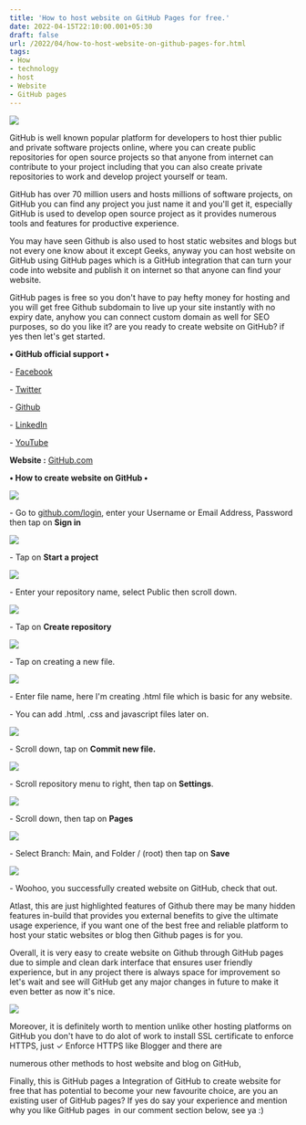 ```yaml
---
title: 'How to host website on GitHub Pages for free.'
date: 2022-04-15T22:10:00.001+05:30
draft: false
url: /2022/04/how-to-host-website-on-github-pages-for.html
tags: 
- How
- technology
- host
- Website
- GitHub pages
---
```


 [![](https://lh3.googleusercontent.com/-3dV6Oim9izo/Ylmf6LTVIyI/AAAAAAAAKP4/8SxpUGXQR5Ej-k1Pk0ofKxHsyd_dCEbwgCNcBGAsYHQ/s1600/1650040801809819-0.png)](https://lh3.googleusercontent.com/-3dV6Oim9izo/Ylmf6LTVIyI/AAAAAAAAKP4/8SxpUGXQR5Ej-k1Pk0ofKxHsyd_dCEbwgCNcBGAsYHQ/s1600/1650040801809819-0.png) 

  

GitHub is well known popular platform for developers to host thier public and private software projects online, where you can create public repositories for open source projects so that anyone from internet can contribute to your project including that you can also create private repositories to work and develop project yourself or team.

  

GitHub has over 70 million users and hosts millions of software projects, on GitHub you can find any project you just name it and you'll get it, especially GitHub is used to develop open source project as it provides numerous tools and features for productive experience.

  

You may have seen Github is also used to host static websites and blogs but not every one know about it except Geeks, anyway you can host website on GitHub using GitHub pages which is a GitHub integration that can turn your code into website and publish it on internet so that anyone can find your website.

  

GitHub pages is free so you don't have to pay hefty money for hosting and you will get free Github subdomain to live up your site instantly with no expiry date, anyhow you can connect custom domain as well for SEO purposes, so do you like it? are you ready to create website on GitHub? if yes then let's get started.

**• GitHub official support •**

\- [Facebook](https://www.facebook.com/GitHub)

\- [Twitter](https://twitter.com/github)

\- [Github](https://github.com/github)

\- [LinkedIn](https://www.linkedin.com/company/github)

\- [YouTube](https://www.youtube.com/github)

  

**Website :** [GitHub.com](http://GitHub.com)

  

**• How to create website on GitHub •**

 **[![](https://lh3.googleusercontent.com/-bvn7vPBtw-8/Ylmf4fxEmrI/AAAAAAAAKPw/8gOcU61WIqc6UozcMfIVXDnf9gL8N0DHwCNcBGAsYHQ/s1600/1650040793834417-1.png)](https://lh3.googleusercontent.com/-bvn7vPBtw-8/Ylmf4fxEmrI/AAAAAAAAKPw/8gOcU61WIqc6UozcMfIVXDnf9gL8N0DHwCNcBGAsYHQ/s1600/1650040793834417-1.png)** 

\- Go to [github.com/login](http://github.com/login), enter your Username or Email Address, Password then tap on **Sign in**

 [![](https://lh3.googleusercontent.com/-pFPHtwlguwM/Ylmf2aAl2lI/AAAAAAAAKPs/QWN9HGQ7RCwNF9a6-jfK2nDwS724q4PPwCNcBGAsYHQ/s1600/1650040784306730-2.png)](https://lh3.googleusercontent.com/-pFPHtwlguwM/Ylmf2aAl2lI/AAAAAAAAKPs/QWN9HGQ7RCwNF9a6-jfK2nDwS724q4PPwCNcBGAsYHQ/s1600/1650040784306730-2.png) 

  

\- Tap on **Start a project**

 **[![](https://lh3.googleusercontent.com/-QgodN_dnO9Q/YlmfzxiDcnI/AAAAAAAAKPk/KU49i4DDE9cVFL3Un_ZJix0cyVtJlBmpgCNcBGAsYHQ/s1600/1650040775586191-3.png)](https://lh3.googleusercontent.com/-QgodN_dnO9Q/YlmfzxiDcnI/AAAAAAAAKPk/KU49i4DDE9cVFL3Un_ZJix0cyVtJlBmpgCNcBGAsYHQ/s1600/1650040775586191-3.png)** 

\- Enter your repository name, select Public then scroll down.

  

 [![](https://lh3.googleusercontent.com/-4_mjqtPqOpc/YlmfxwobDLI/AAAAAAAAKPg/PTOXdJHVaFQ7fG1YRVEUiJR1FvxGZx6HwCNcBGAsYHQ/s1600/1650040765614531-4.png)](https://lh3.googleusercontent.com/-4_mjqtPqOpc/YlmfxwobDLI/AAAAAAAAKPg/PTOXdJHVaFQ7fG1YRVEUiJR1FvxGZx6HwCNcBGAsYHQ/s1600/1650040765614531-4.png) 

  

\- Tap on **Create repository**

 **[![](https://lh3.googleusercontent.com/-UuzndzVxdRw/YlmfvOTPdfI/AAAAAAAAKPc/GKxy_-CtvNEXjgUy2sOysDkxcNh4JT4WQCNcBGAsYHQ/s1600/1650040756751995-5.png)](https://lh3.googleusercontent.com/-UuzndzVxdRw/YlmfvOTPdfI/AAAAAAAAKPc/GKxy_-CtvNEXjgUy2sOysDkxcNh4JT4WQCNcBGAsYHQ/s1600/1650040756751995-5.png)** 

\- Tap on creating a new file.

  

 [![](https://lh3.googleusercontent.com/-siTTLRWBs2E/YlmftLGc2BI/AAAAAAAAKPY/BCxstZUKvp0jAYrkGhD9PbhAF4cOpALhwCNcBGAsYHQ/s1600/1650040751735248-6.png)](https://lh3.googleusercontent.com/-siTTLRWBs2E/YlmftLGc2BI/AAAAAAAAKPY/BCxstZUKvp0jAYrkGhD9PbhAF4cOpALhwCNcBGAsYHQ/s1600/1650040751735248-6.png) 

  

\- Enter file name, here I'm creating .html file which is basic for any website.

  

\- You can add .html, .css and javascript files later on.

  

 [![](https://lh3.googleusercontent.com/-MbAZy0ervYo/YlmfrlyZ32I/AAAAAAAAKPU/_wctwBvrexkXI-oQC4_Kmtv3EcTCEFfjgCNcBGAsYHQ/s1600/1650040746314632-7.png)](https://lh3.googleusercontent.com/-MbAZy0ervYo/YlmfrlyZ32I/AAAAAAAAKPU/_wctwBvrexkXI-oQC4_Kmtv3EcTCEFfjgCNcBGAsYHQ/s1600/1650040746314632-7.png) 

  

\- Scroll down, tap on **Commit new file.**

 **[![](https://lh3.googleusercontent.com/-qzh2025qKjI/YlmfqZltNLI/AAAAAAAAKPQ/FCFxtda139gmqR1XG0ZSNmClbcPAMxvMQCNcBGAsYHQ/s1600/1650040740795294-8.png)](https://lh3.googleusercontent.com/-qzh2025qKjI/YlmfqZltNLI/AAAAAAAAKPQ/FCFxtda139gmqR1XG0ZSNmClbcPAMxvMQCNcBGAsYHQ/s1600/1650040740795294-8.png)** 

\- Scroll repository menu to right, then tap on **Settings**.

  

 [![](https://lh3.googleusercontent.com/-FdxQtwPudnY/YlmfpMFB6dI/AAAAAAAAKPM/NJ4hR0rHENYhtQ1SwlInIRHLrKEK365AwCNcBGAsYHQ/s1600/1650040736137931-9.png)](https://lh3.googleusercontent.com/-FdxQtwPudnY/YlmfpMFB6dI/AAAAAAAAKPM/NJ4hR0rHENYhtQ1SwlInIRHLrKEK365AwCNcBGAsYHQ/s1600/1650040736137931-9.png) 

  

\- Scroll down, then tap on **Pages**

  

 [![](https://lh3.googleusercontent.com/-iyoO2GQ6OT8/YlmfnxmjpYI/AAAAAAAAKPI/2woxVTF1Zh8d-d-4biDEMU4nr4oTo2-xQCNcBGAsYHQ/s1600/1650040728409871-10.png)](https://lh3.googleusercontent.com/-iyoO2GQ6OT8/YlmfnxmjpYI/AAAAAAAAKPI/2woxVTF1Zh8d-d-4biDEMU4nr4oTo2-xQCNcBGAsYHQ/s1600/1650040728409871-10.png) 

  

\- Select Branch: Main, and Folder / (root) then tap on **Save**

 **[![](https://lh3.googleusercontent.com/-hQpZxExtvoc/YlmflxDpixI/AAAAAAAAKPE/n6xra27j7msRN6m6HidcTx0_2Ra64VHhwCNcBGAsYHQ/s1600/1650040724652167-11.png)](https://lh3.googleusercontent.com/-hQpZxExtvoc/YlmflxDpixI/AAAAAAAAKPE/n6xra27j7msRN6m6HidcTx0_2Ra64VHhwCNcBGAsYHQ/s1600/1650040724652167-11.png)** 

\- Woohoo, you successfully created website on GitHub, check that out.

  

Atlast, this are just highlighted features of Github there may be many hidden features in-build that provides you external benefits to give the ultimate usage experience, if you want one of the best free and reliable platform to host your static websites or blog then Github pages is for you.

  

Overall, it is very easy to create website on Github through GitHub pages due to simple and clean dark interface that ensures user friendly experience, but in any project there is always space for improvement so let's wait and see will GitHub get any major changes in future to make it even better as now it's nice.

  

 [![](https://lh3.googleusercontent.com/-wh_cybNeumA/Ylmfk-fB9DI/AAAAAAAAKPA/Pi3ECTY41TwVEPhtAbJYvgxz2Q4QZpyMgCNcBGAsYHQ/s1600/1650040720462929-12.png)](https://lh3.googleusercontent.com/-wh_cybNeumA/Ylmfk-fB9DI/AAAAAAAAKPA/Pi3ECTY41TwVEPhtAbJYvgxz2Q4QZpyMgCNcBGAsYHQ/s1600/1650040720462929-12.png) 

  

Moreover, it is definitely worth to mention unlike other hosting platforms on GitHub you don't have to do alot of work to install SSL certificate to enforce HTTPS, just ✓ Enforce HTTPS like Blogger and there are 

numerous other methods to host website and blog on GitHub, 

  

Finally, this is GitHub pages a Integration of GitHub to create website for free that has potential to become your new favourite choice, are you an existing user of GitHub pages? If yes do say your experience and mention why you like GitHub pages  in our comment section below, see ya :)